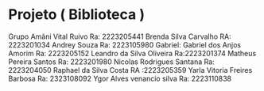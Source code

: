 # Projeto ( Biblioteca )
Grupo 
Amãni Vital Ruivo Ra: 2223205441
Brenda Silva Carvalho RA: 2223201034
Andrey Souza Ra: 2223105980
Gabriel: Gabriel dos Anjos Amorim Ra: 2223205152
Leandro da Silva Oliveira Ra:2223201374
Matheus Pereira Santos Ra: 2223201980
Nicolas Rodrigues Santana Ra: 2223204050
Raphael da Silva Costa RA :2223205359
Yarla Vitoria Freires Barbosa Ra: 2323108092
Ygor Alves venancio silva Ra: 2223110838
